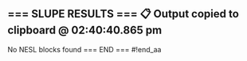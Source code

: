 === SLUPE RESULTS ===
📋 Output copied to clipboard @ 02:40:40.865 pm
---------------------
No NESL blocks found
=== END ===
#!end_aa